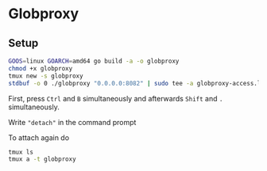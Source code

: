 # Globproxy

## Setup

```bash
GOOS=linux GOARCH=amd64 go build -a -o globproxy
chmod +x globproxy
tmux new -s globproxy
stdbuf -o 0 ./globproxy "0.0.0.0:8082" | sudo tee -a globproxy-access.log
```

First, press `Ctrl` and `B` simultaneously and afterwards `Shift` and `.` simultaneously.

Write `"detach"` in the command prompt

To attach again do

```bash
tmux ls
tmux a -t globproxy
```

